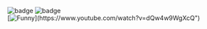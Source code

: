 ![badge](https://custom-icon-badges.herokuapp.com/badge/ADS&AI-1x-orange.svg?logo=bronzemedal)
![badge](https://custom-icon-badges.herokuapp.com/badge/ADS&AI-2x-orange.svg?logo=silvermedal)
<br>
[![Funny]([[http://img.youtube.com/vi/XAMVzS13HY0/0.jpg](https://external-content.duckduckgo.com/iu/?u=https%3A%2F%2Fthumbs.dreamstime.com%2Fb%2Fcreative-illustration-design-blue-classic-web-button-click-here-arrow-white-background-click-here-arrow-web-button-classic-143433779.jpg&f=1&nofb=1&ipt=f1a7b8aea9beac67e807d9f216cb653e996a1cafb13521a84d0183cc88933dcb&ipo=images)](https://external-content.duckduckgo.com/iu/?u=https%3A%2F%2Fthumbs.dreamstime.com%2Fb%2Fcreative-illustration-design-blue-classic-web-button-click-here-arrow-white-background-click-here-arrow-web-button-classic-143433779.jpg&f=1&nofb=1&ipt=f1a7b8aea9beac67e807d9f216cb653e996a1cafb13521a84d0183cc88933dcb&ipo=images))](https://www.youtube.com/watch?v=dQw4w9WgXcQ")

